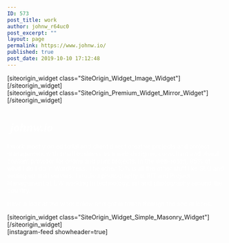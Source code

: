 ```yaml
---
ID: 573
post_title: work
author: johnw_r64uc0
post_excerpt: ""
layout: page
permalink: https://www.johnw.io/
published: true
post_date: 2019-10-10 17:12:48
---
```

<div id="pl-573"  class="panel-layout" ><div id="pg-573-0"  class="panel-grid panel-no-style"  data-style="{&quot;background_image_attachment&quot;:false,&quot;background_display&quot;:&quot;tile&quot;,&quot;collapse_behaviour&quot;:&quot;no_collapse&quot;,&quot;cell_alignment&quot;:&quot;center&quot;,&quot;disable_row&quot;:&quot;&quot;,&quot;disable_desktop&quot;:&quot;&quot;,&quot;disable_tablet&quot;:&quot;&quot;,&quot;disable_mobile&quot;:&quot;&quot;,&quot;animation_event&quot;:&quot;enter&quot;,&quot;animation_screen_offset&quot;:&quot;0&quot;,&quot;animation_duration&quot;:&quot;1&quot;,&quot;animation_repeat&quot;:&quot;&quot;,&quot;animation_hide&quot;:true,&quot;animation_state_end&quot;:&quot;visible&quot;,&quot;animation_delay&quot;:&quot;0&quot;,&quot;animation_debounce&quot;:&quot;0.1&quot;}" ><div id="pgc-573-0-0"  class="panel-grid-cell"  data-weight="0.55359056806002" ><div id="panel-573-0-0-0" class="so-panel widget widget_sow-image panel-first-child panel-last-child" data-index="0" data-style="{&quot;padding&quot;:&quot;0px 0px 0px 150px&quot;,&quot;mobile_padding&quot;:&quot;20px 0px 0px 20px&quot;,&quot;background_image_attachment&quot;:false,&quot;background_display&quot;:&quot;tile&quot;,&quot;so_cpt_readonly&quot;:&quot;&quot;,&quot;disable_widget&quot;:&quot;&quot;,&quot;disable_desktop&quot;:&quot;&quot;,&quot;disable_tablet&quot;:&quot;&quot;,&quot;disable_mobile&quot;:&quot;&quot;,&quot;animation_event&quot;:&quot;enter&quot;,&quot;animation_screen_offset&quot;:&quot;0&quot;,&quot;animation_duration&quot;:&quot;1&quot;,&quot;animation_repeat&quot;:&quot;&quot;,&quot;animation_hide&quot;:true,&quot;animation_state_end&quot;:&quot;visible&quot;,&quot;animation_delay&quot;:&quot;0&quot;,&quot;animation_debounce&quot;:&quot;0.1&quot;}" ><div class="panel-widget-style panel-widget-style-for-573-0-0-0" >[siteorigin_widget class="SiteOrigin_Widget_Image_Widget"]<input type="hidden" value="{&quot;instance&quot;:{&quot;image&quot;:363,&quot;image_fallback&quot;:&quot;&quot;,&quot;size&quot;:&quot;full&quot;,&quot;align&quot;:&quot;left&quot;,&quot;title_align&quot;:&quot;default&quot;,&quot;title&quot;:&quot;&quot;,&quot;title_position&quot;:&quot;hidden&quot;,&quot;alt&quot;:&quot;&quot;,&quot;url&quot;:&quot;post: 573&quot;,&quot;bound&quot;:true,&quot;_sow_form_id&quot;:&quot;7261594205dbae52e54f25241320774&quot;,&quot;_sow_form_timestamp&quot;:&quot;1572529551515&quot;,&quot;new_window&quot;:false,&quot;full_width&quot;:false},&quot;args&quot;:{&quot;before_widget&quot;:&quot;&lt;div id=\&quot;panel-573-0-0-0\&quot; class=\&quot;so-panel widget widget_sow-image panel-first-child panel-last-child\&quot; data-index=\&quot;0\&quot; data-style=\&quot;{&amp;quot;padding&amp;quot;:&amp;quot;0px 0px 0px 150px&amp;quot;,&amp;quot;mobile_padding&amp;quot;:&amp;quot;20px 0px 0px 20px&amp;quot;,&amp;quot;background_image_attachment&amp;quot;:false,&amp;quot;background_display&amp;quot;:&amp;quot;tile&amp;quot;,&amp;quot;so_cpt_readonly&amp;quot;:&amp;quot;&amp;quot;,&amp;quot;disable_widget&amp;quot;:&amp;quot;&amp;quot;,&amp;quot;disable_desktop&amp;quot;:&amp;quot;&amp;quot;,&amp;quot;disable_tablet&amp;quot;:&amp;quot;&amp;quot;,&amp;quot;disable_mobile&amp;quot;:&amp;quot;&amp;quot;,&amp;quot;animation_event&amp;quot;:&amp;quot;enter&amp;quot;,&amp;quot;animation_screen_offset&amp;quot;:&amp;quot;0&amp;quot;,&amp;quot;animation_duration&amp;quot;:&amp;quot;1&amp;quot;,&amp;quot;animation_repeat&amp;quot;:&amp;quot;&amp;quot;,&amp;quot;animation_hide&amp;quot;:true,&amp;quot;animation_state_end&amp;quot;:&amp;quot;visible&amp;quot;,&amp;quot;animation_delay&amp;quot;:&amp;quot;0&amp;quot;,&amp;quot;animation_debounce&amp;quot;:&amp;quot;0.1&amp;quot;}\&quot; &gt;&lt;div class=\&quot;panel-widget-style panel-widget-style-for-573-0-0-0\&quot; &gt;&quot;,&quot;after_widget&quot;:&quot;&lt;\/div&gt;&lt;\/div&gt;&quot;,&quot;before_title&quot;:&quot;&lt;h3 class=\&quot;widget-title\&quot;&gt;&quot;,&quot;after_title&quot;:&quot;&lt;\/h3&gt;&quot;,&quot;widget_id&quot;:&quot;widget-0-0-0&quot;}}" />[/siteorigin_widget]</div></div></div><div id="pgc-573-0-1"  class="panel-grid-cell"  data-weight="0.44640943193998" ><div id="panel-573-0-1-0" class="so-panel widget widget_so-premium-mirror-widget panel-first-child panel-last-child" data-index="1" data-style="{&quot;background_image_attachment&quot;:false,&quot;background_display&quot;:&quot;tile&quot;,&quot;so_cpt_readonly&quot;:&quot;&quot;,&quot;disable_widget&quot;:&quot;&quot;,&quot;disable_desktop&quot;:&quot;&quot;,&quot;disable_tablet&quot;:&quot;&quot;,&quot;disable_mobile&quot;:&quot;&quot;,&quot;animation_event&quot;:&quot;enter&quot;,&quot;animation_screen_offset&quot;:&quot;0&quot;,&quot;animation_duration&quot;:&quot;1&quot;,&quot;animation_repeat&quot;:&quot;&quot;,&quot;animation_hide&quot;:true,&quot;animation_state_end&quot;:&quot;visible&quot;,&quot;animation_delay&quot;:&quot;0&quot;,&quot;animation_debounce&quot;:&quot;0.1&quot;}" >[siteorigin_widget class="SiteOrigin_Premium_Widget_Mirror_Widget"]<input type="hidden" value="{&quot;instance&quot;:{&quot;mirror_widget&quot;:&quot;social-media&quot;,&quot;_sow_form_id&quot;:&quot;2504342175dbae563a359a676615686&quot;,&quot;_sow_form_timestamp&quot;:&quot;&quot;},&quot;args&quot;:{&quot;before_widget&quot;:&quot;&lt;div id=\&quot;panel-573-0-1-0\&quot; class=\&quot;so-panel widget widget_so-premium-mirror-widget panel-first-child panel-last-child\&quot; data-index=\&quot;1\&quot; data-style=\&quot;{&amp;quot;background_image_attachment&amp;quot;:false,&amp;quot;background_display&amp;quot;:&amp;quot;tile&amp;quot;,&amp;quot;so_cpt_readonly&amp;quot;:&amp;quot;&amp;quot;,&amp;quot;disable_widget&amp;quot;:&amp;quot;&amp;quot;,&amp;quot;disable_desktop&amp;quot;:&amp;quot;&amp;quot;,&amp;quot;disable_tablet&amp;quot;:&amp;quot;&amp;quot;,&amp;quot;disable_mobile&amp;quot;:&amp;quot;&amp;quot;,&amp;quot;animation_event&amp;quot;:&amp;quot;enter&amp;quot;,&amp;quot;animation_screen_offset&amp;quot;:&amp;quot;0&amp;quot;,&amp;quot;animation_duration&amp;quot;:&amp;quot;1&amp;quot;,&amp;quot;animation_repeat&amp;quot;:&amp;quot;&amp;quot;,&amp;quot;animation_hide&amp;quot;:true,&amp;quot;animation_state_end&amp;quot;:&amp;quot;visible&amp;quot;,&amp;quot;animation_delay&amp;quot;:&amp;quot;0&amp;quot;,&amp;quot;animation_debounce&amp;quot;:&amp;quot;0.1&amp;quot;}\&quot; &gt;&quot;,&quot;after_widget&quot;:&quot;&lt;\/div&gt;&quot;,&quot;before_title&quot;:&quot;&lt;h3 class=\&quot;widget-title\&quot;&gt;&quot;,&quot;after_title&quot;:&quot;&lt;\/h3&gt;&quot;,&quot;widget_id&quot;:&quot;widget-0-1-0&quot;}}" />[/siteorigin_widget]</div></div></div><div id="pg-573-1"  class="panel-grid panel-has-style"  data-style="{&quot;class&quot;:&quot;.cedar-titles&quot;,&quot;background_image_attachment&quot;:false,&quot;background_display&quot;:&quot;tile&quot;,&quot;bottom_margin&quot;:&quot;0px&quot;,&quot;cell_alignment&quot;:&quot;flex-start&quot;,&quot;disable_row&quot;:&quot;&quot;,&quot;disable_desktop&quot;:&quot;&quot;,&quot;disable_tablet&quot;:&quot;&quot;,&quot;disable_mobile&quot;:&quot;&quot;,&quot;animation_event&quot;:&quot;enter&quot;,&quot;animation_screen_offset&quot;:&quot;0&quot;,&quot;animation_duration&quot;:&quot;1&quot;,&quot;animation_repeat&quot;:&quot;&quot;,&quot;animation_hide&quot;:true,&quot;animation_state_end&quot;:&quot;visible&quot;,&quot;animation_delay&quot;:&quot;0&quot;,&quot;animation_debounce&quot;:&quot;0.1&quot;}"  data-ratio="0.41421356"  data-ratio-direction="right" ><div class="cedar-titles panel-row-style panel-row-style-for-573-1" ><div id="pgc-573-1-0"  class="panel-grid-cell"  data-style="{&quot;background_image_attachment&quot;:false,&quot;background_display&quot;:&quot;tile&quot;,&quot;vertical_alignment&quot;:&quot;auto&quot;,&quot;animation_event&quot;:&quot;enter&quot;,&quot;animation_screen_offset&quot;:&quot;0&quot;,&quot;animation_duration&quot;:&quot;1&quot;,&quot;animation_repeat&quot;:&quot;&quot;,&quot;animation_hide&quot;:true,&quot;animation_state_end&quot;:&quot;visible&quot;,&quot;animation_delay&quot;:&quot;0&quot;,&quot;animation_debounce&quot;:&quot;0.1&quot;}"  data-weight="1" ><div id="panel-573-1-0-0" class="so-panel widget widget_sow-editor panel-first-child panel-last-child" data-index="2" data-style="{&quot;id&quot;:&quot;bio&quot;,&quot;padding&quot;:&quot;150px 200px 100px 20px&quot;,&quot;mobile_padding&quot;:&quot;50px 20px 50px 20px&quot;,&quot;background_image_attachment&quot;:false,&quot;background_display&quot;:&quot;tile&quot;,&quot;so_cpt_readonly&quot;:&quot;&quot;,&quot;disable_widget&quot;:&quot;&quot;,&quot;disable_desktop&quot;:&quot;&quot;,&quot;disable_tablet&quot;:&quot;&quot;,&quot;disable_mobile&quot;:&quot;&quot;,&quot;animation_event&quot;:&quot;enter&quot;,&quot;animation_screen_offset&quot;:&quot;0&quot;,&quot;animation_duration&quot;:&quot;1&quot;,&quot;animation_repeat&quot;:&quot;&quot;,&quot;animation_hide&quot;:true,&quot;animation_state_end&quot;:&quot;visible&quot;,&quot;animation_delay&quot;:&quot;0&quot;,&quot;animation_debounce&quot;:&quot;0.1&quot;}" data-label="Bio" ><div id="bio" class="panel-widget-style panel-widget-style-for-573-1-0-0" ><div class="so-widget-sow-editor so-widget-sow-editor-base">
<div class="siteorigin-widget-tinymce textwidget">
	<style>
@keyframes gradient {
    0% {background-position: 0%}
    100% {background-position: 100%}
}
</style>


<h1><span style="color: #ffffff;"><em><span class="so-premium-web-font" style="font-family: 'Cedarville Cursive', handwriting;" data-web-font-module="google" data-font-info="{&quot;font&quot;:&quot;Cedarville Cursive&quot;,&quot;webfont&quot;:true,&quot;category&quot;:&quot;handwriting&quot;,&quot;variant&quot;:&quot;regular&quot;,&quot;module&quot;:&quot;google&quot;}"> johnw.io</span></em></span></h1>
<span style="color: #ffffff;">I work mostly on editorial and client direct creative projects and project management with small business as a web designer, consultant and visual content provider for online and print projects. In the web-realm, 85% of what I do I do in WordPress. The other 15% is all the other stuff like SEO and setting up mail servers. I studied photography at RIT and Project Management at UW working in technology, art and photography around the country.</span>

<span style="color: #ffffff;">Have a look at the work below and get in touch through the social icons.</span></div>
</div></div></div></div></div></div><div id="pg-573-2"  class="panel-grid panel-no-style"  data-style="{&quot;background_image_attachment&quot;:false,&quot;background_display&quot;:&quot;tile&quot;,&quot;gutter&quot;:&quot;0px&quot;,&quot;cell_alignment&quot;:&quot;flex-start&quot;,&quot;disable_row&quot;:&quot;&quot;,&quot;disable_desktop&quot;:&quot;&quot;,&quot;disable_tablet&quot;:&quot;&quot;,&quot;disable_mobile&quot;:&quot;&quot;,&quot;animation_event&quot;:&quot;enter&quot;,&quot;animation_screen_offset&quot;:&quot;0&quot;,&quot;animation_duration&quot;:&quot;1&quot;,&quot;animation_repeat&quot;:&quot;&quot;,&quot;animation_hide&quot;:true,&quot;animation_state_end&quot;:&quot;visible&quot;,&quot;animation_delay&quot;:&quot;0&quot;,&quot;animation_debounce&quot;:&quot;0.1&quot;}"  data-ratio="1"  data-ratio-direction="right" ><div id="pgc-573-2-0"  class="panel-grid-cell"  data-style="{&quot;background_image_attachment&quot;:false,&quot;background_display&quot;:&quot;tile&quot;,&quot;vertical_alignment&quot;:&quot;auto&quot;,&quot;animation_event&quot;:&quot;enter&quot;,&quot;animation_screen_offset&quot;:&quot;0&quot;,&quot;animation_duration&quot;:&quot;1&quot;,&quot;animation_repeat&quot;:&quot;&quot;,&quot;animation_hide&quot;:true,&quot;animation_state_end&quot;:&quot;visible&quot;,&quot;animation_delay&quot;:&quot;0&quot;,&quot;animation_debounce&quot;:&quot;0.1&quot;}"  data-weight="0.69974235252098" ><div id="panel-573-2-0-0" class="so-panel widget widget_sow-simple-masonry panel-first-child panel-last-child" data-index="3" data-style="{&quot;padding&quot;:&quot;0px 0px 0px 150px&quot;,&quot;mobile_padding&quot;:&quot;0px 0px 0px 0px&quot;,&quot;background_image_attachment&quot;:false,&quot;background_display&quot;:&quot;tile&quot;,&quot;margin&quot;:&quot;45px 0px 0px 0px&quot;,&quot;so_cpt_readonly&quot;:&quot;&quot;,&quot;disable_widget&quot;:&quot;&quot;,&quot;disable_desktop&quot;:&quot;&quot;,&quot;disable_tablet&quot;:&quot;&quot;,&quot;disable_mobile&quot;:&quot;&quot;,&quot;animation_type&quot;:&quot;fadeIn&quot;,&quot;animation_event&quot;:&quot;enter&quot;,&quot;animation_screen_offset&quot;:&quot;0&quot;,&quot;animation_duration&quot;:&quot;1&quot;,&quot;animation_repeat&quot;:&quot;&quot;,&quot;animation_hide&quot;:true,&quot;animation_state_end&quot;:&quot;visible&quot;,&quot;animation_delay&quot;:&quot;0&quot;,&quot;animation_debounce&quot;:&quot;0.1&quot;}" ><div class="animate-5dcef86710441607319470 panels-animation-hide panel-widget-style panel-widget-style-for-573-2-0-0" data-so-animation="{&quot;selector&quot;:&quot;.animate-5dcef86710441607319470&quot;,&quot;animation&quot;:&quot;fadeIn&quot;,&quot;duration&quot;:1,&quot;repeat&quot;:0,&quot;hide&quot;:1,&quot;finalState&quot;:&quot;visible&quot;,&quot;delay&quot;:0,&quot;debounce&quot;:0.1,&quot;event&quot;:&quot;enter&quot;,&quot;offset&quot;:0}" >[siteorigin_widget class="SiteOrigin_Widget_Simple_Masonry_Widget"]<input type="hidden" value="{&quot;instance&quot;:{&quot;widget_title&quot;:&quot;&quot;,&quot;items&quot;:[{&quot;image&quot;:4593,&quot;column_span&quot;:1,&quot;row_span&quot;:1,&quot;title&quot;:&quot;we&quot;,&quot;url&quot;:&quot;post: 4391&quot;,&quot;new_window&quot;:false},{&quot;image&quot;:4594,&quot;column_span&quot;:1,&quot;row_span&quot;:1,&quot;title&quot;:&quot;EFCNW&quot;,&quot;url&quot;:&quot;post: 4560&quot;,&quot;new_window&quot;:false},{&quot;image&quot;:4087,&quot;column_span&quot;:1,&quot;row_span&quot;:1,&quot;title&quot;:&quot;BIN&quot;,&quot;url&quot;:&quot;post: 3958&quot;,&quot;new_window&quot;:false},{&quot;image&quot;:4595,&quot;column_span&quot;:1,&quot;row_span&quot;:1,&quot;title&quot;:&quot;prime&quot;,&quot;url&quot;:&quot;post: 4412&quot;,&quot;new_window&quot;:false},{&quot;image&quot;:4596,&quot;column_span&quot;:1,&quot;row_span&quot;:1,&quot;title&quot;:&quot;MCSD&quot;,&quot;url&quot;:&quot;post: 4579&quot;,&quot;new_window&quot;:false},{&quot;image&quot;:4115,&quot;column_span&quot;:1,&quot;row_span&quot;:1,&quot;title&quot;:&quot;Day-Studios&quot;,&quot;url&quot;:&quot;post: 4132&quot;,&quot;new_window&quot;:false},{&quot;image&quot;:4104,&quot;column_span&quot;:1,&quot;row_span&quot;:1,&quot;title&quot;:&quot;RA&quot;,&quot;url&quot;:&quot;post: 4404&quot;,&quot;new_window&quot;:false},{&quot;image&quot;:4347,&quot;column_span&quot;:1,&quot;row_span&quot;:1,&quot;title&quot;:&quot;Photography Site&quot;,&quot;url&quot;:&quot;post: 4437&quot;,&quot;new_window&quot;:false},{&quot;image&quot;:4090,&quot;column_span&quot;:1,&quot;row_span&quot;:1,&quot;title&quot;:&quot;SOS&quot;,&quot;url&quot;:&quot;post: 4396&quot;,&quot;new_window&quot;:false},{&quot;image&quot;:4107,&quot;column_span&quot;:1,&quot;row_span&quot;:1,&quot;title&quot;:&quot;Directory&quot;,&quot;url&quot;:&quot;post: 4423&quot;,&quot;new_window&quot;:false},{&quot;image&quot;:4099,&quot;column_span&quot;:1,&quot;row_span&quot;:1,&quot;title&quot;:&quot;hourbooks&quot;,&quot;url&quot;:&quot;post: 4430&quot;,&quot;new_window&quot;:false},{&quot;image&quot;:4118,&quot;column_span&quot;:1,&quot;row_span&quot;:1,&quot;title&quot;:&quot;PAcific Plumbing&quot;,&quot;url&quot;:&quot;post: 4442&quot;,&quot;new_window&quot;:false}],&quot;desktop_layout&quot;:{&quot;columns&quot;:3,&quot;row_height&quot;:0,&quot;gutter&quot;:0,&quot;so_field_container_state&quot;:&quot;open&quot;},&quot;tablet_layout&quot;:{&quot;break_point&quot;:768,&quot;columns&quot;:2,&quot;row_height&quot;:0,&quot;gutter&quot;:0,&quot;so_field_container_state&quot;:&quot;closed&quot;},&quot;mobile_layout&quot;:{&quot;break_point&quot;:480,&quot;columns&quot;:2,&quot;row_height&quot;:0,&quot;gutter&quot;:0,&quot;so_field_container_state&quot;:&quot;open&quot;},&quot;_sow_form_id&quot;:&quot;14510883535dbaefc2ba994961167603&quot;,&quot;_sow_form_timestamp&quot;:&quot;1573675993440&quot;},&quot;args&quot;:{&quot;before_widget&quot;:&quot;&lt;div id=\&quot;panel-573-2-0-0\&quot; class=\&quot;so-panel widget widget_sow-simple-masonry panel-first-child panel-last-child\&quot; data-index=\&quot;3\&quot; data-style=\&quot;{&amp;quot;padding&amp;quot;:&amp;quot;0px 0px 0px 150px&amp;quot;,&amp;quot;mobile_padding&amp;quot;:&amp;quot;0px 0px 0px 0px&amp;quot;,&amp;quot;background_image_attachment&amp;quot;:false,&amp;quot;background_display&amp;quot;:&amp;quot;tile&amp;quot;,&amp;quot;margin&amp;quot;:&amp;quot;45px 0px 0px 0px&amp;quot;,&amp;quot;so_cpt_readonly&amp;quot;:&amp;quot;&amp;quot;,&amp;quot;disable_widget&amp;quot;:&amp;quot;&amp;quot;,&amp;quot;disable_desktop&amp;quot;:&amp;quot;&amp;quot;,&amp;quot;disable_tablet&amp;quot;:&amp;quot;&amp;quot;,&amp;quot;disable_mobile&amp;quot;:&amp;quot;&amp;quot;,&amp;quot;animation_type&amp;quot;:&amp;quot;fadeIn&amp;quot;,&amp;quot;animation_event&amp;quot;:&amp;quot;enter&amp;quot;,&amp;quot;animation_screen_offset&amp;quot;:&amp;quot;0&amp;quot;,&amp;quot;animation_duration&amp;quot;:&amp;quot;1&amp;quot;,&amp;quot;animation_repeat&amp;quot;:&amp;quot;&amp;quot;,&amp;quot;animation_hide&amp;quot;:true,&amp;quot;animation_state_end&amp;quot;:&amp;quot;visible&amp;quot;,&amp;quot;animation_delay&amp;quot;:&amp;quot;0&amp;quot;,&amp;quot;animation_debounce&amp;quot;:&amp;quot;0.1&amp;quot;}\&quot; &gt;&lt;div class=\&quot;animate-5dcef86710441607319470 panels-animation-hide panel-widget-style panel-widget-style-for-573-2-0-0\&quot; data-so-animation=\&quot;{&amp;quot;selector&amp;quot;:&amp;quot;.animate-5dcef86710441607319470&amp;quot;,&amp;quot;animation&amp;quot;:&amp;quot;fadeIn&amp;quot;,&amp;quot;duration&amp;quot;:1,&amp;quot;repeat&amp;quot;:0,&amp;quot;hide&amp;quot;:1,&amp;quot;finalState&amp;quot;:&amp;quot;visible&amp;quot;,&amp;quot;delay&amp;quot;:0,&amp;quot;debounce&amp;quot;:0.1,&amp;quot;event&amp;quot;:&amp;quot;enter&amp;quot;,&amp;quot;offset&amp;quot;:0}\&quot; &gt;&quot;,&quot;after_widget&quot;:&quot;&lt;\/div&gt;&lt;\/div&gt;&quot;,&quot;before_title&quot;:&quot;&lt;h3 class=\&quot;widget-title\&quot;&gt;&quot;,&quot;after_title&quot;:&quot;&lt;\/h3&gt;&quot;,&quot;widget_id&quot;:&quot;widget-2-0-0&quot;}}" />[/siteorigin_widget]</div></div></div><div id="pgc-573-2-1"  class="panel-grid-cell panel-grid-cell-mobile-last"  data-style="{&quot;background_image_attachment&quot;:false,&quot;background_display&quot;:&quot;tile&quot;,&quot;vertical_alignment&quot;:&quot;auto&quot;,&quot;animation_event&quot;:&quot;enter&quot;,&quot;animation_screen_offset&quot;:&quot;0&quot;,&quot;animation_duration&quot;:&quot;1&quot;,&quot;animation_repeat&quot;:&quot;&quot;,&quot;animation_hide&quot;:true,&quot;animation_state_end&quot;:&quot;visible&quot;,&quot;animation_delay&quot;:&quot;0&quot;,&quot;animation_debounce&quot;:&quot;0.1&quot;}"  data-weight="0.15013223476511" ><div id="panel-573-2-1-0" class="so-panel widget widget_sow-editor panel-first-child panel-last-child" data-index="4" data-style="{&quot;widget_css&quot;:&quot;border-left:solid 2px #2472BB;\nmargin-left:30px;&quot;,&quot;padding&quot;:&quot;40px 40px 80px 40px&quot;,&quot;background_image_attachment&quot;:false,&quot;background_display&quot;:&quot;tile&quot;,&quot;so_cpt_readonly&quot;:&quot;&quot;,&quot;disable_widget&quot;:&quot;&quot;,&quot;disable_desktop&quot;:&quot;&quot;,&quot;disable_tablet&quot;:&quot;&quot;,&quot;disable_mobile&quot;:true,&quot;animation_event&quot;:&quot;enter&quot;,&quot;animation_screen_offset&quot;:&quot;0&quot;,&quot;animation_duration&quot;:&quot;1&quot;,&quot;animation_repeat&quot;:&quot;&quot;,&quot;animation_hide&quot;:true,&quot;animation_state_end&quot;:&quot;visible&quot;,&quot;animation_delay&quot;:&quot;0&quot;,&quot;animation_debounce&quot;:&quot;0.1&quot;}" ><div class="panel-widget-style panel-widget-style-for-573-2-1-0" ><div class="so-widget-sow-editor so-widget-sow-editor-base">
<div class="siteorigin-widget-tinymce textwidget">
	[instagram-feed showheader=true]</div>
</div></div></div></div><div id="pgc-573-2-2"  class="panel-grid-cell panel-grid-cell-empty"  data-style="{&quot;background_image_attachment&quot;:false,&quot;background_display&quot;:&quot;tile&quot;,&quot;vertical_alignment&quot;:&quot;auto&quot;,&quot;animation_event&quot;:&quot;enter&quot;,&quot;animation_screen_offset&quot;:&quot;0&quot;,&quot;animation_duration&quot;:&quot;1&quot;,&quot;animation_repeat&quot;:&quot;&quot;,&quot;animation_hide&quot;:true,&quot;animation_state_end&quot;:&quot;visible&quot;,&quot;animation_delay&quot;:&quot;0&quot;,&quot;animation_debounce&quot;:&quot;0.1&quot;}"  data-weight="0.15012541271391" ></div></div></div>